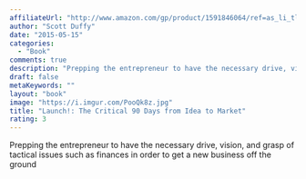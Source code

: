 ```yaml
---
affiliateUrl: "http://www.amazon.com/gp/product/1591846064/ref=as_li_tl?ie=UTF8&camp=1789&creative=390957&creativeASIN=1591846064&linkCode=as2&tag=jaktre-20&linkId=NKY2XWCAKW3KPASW"
author: "Scott Duffy"
date: "2015-05-15"
categories:
  - "Book"
comments: true
description: "Prepping the entrepreneur to have the necessary drive, vision, and grasp of tactical issues such as finances in order to get a new business off the gr"
draft: false
metaKeywords: ""
layout: "book"
image: "https://i.imgur.com/PooQk8z.jpg"
title: "Launch!: The Critical 90 Days from Idea to Market"
rating: 3
---
```


Prepping the entrepreneur to have the necessary drive, vision, and grasp of tactical issues such as finances in order to get a new business off the ground
